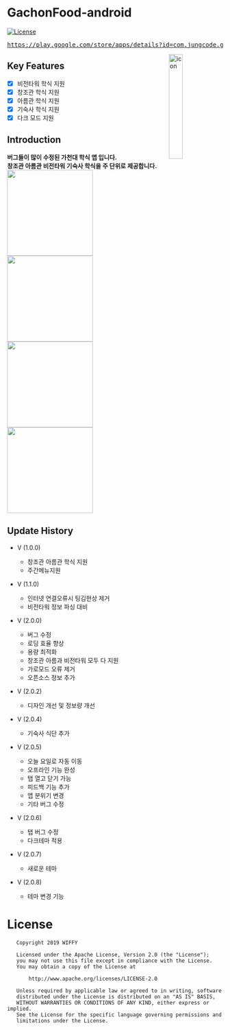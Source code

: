# GachonFood-android
[![License](https://img.shields.io/badge/License-Apache%202.0-blue.svg)](https://opensource.org/licenses/Apache-2.0)
</br>

<pre><a href="https://play.google.com/store/apps/details?id=com.jungcode.gachonfood.gachonfood">https://play.google.com/store/apps/details?id=com.jungcode.gachonfood.gachonfood</a></pre>

<img alt="icon" src="https://user-images.githubusercontent.com/8678595/67353130-ca505680-f58c-11e9-9bca-54a00de4ab00.png" align="right" width="25%">

## Key Features
- [x] 비전타워 학식 지원
- [x] 창조관 학식 지원
- [x] 아름관 학식 지원
- [x] 기숙사 학식 지원
- [x] 다크 모드 지원

## Introduction
**버그들이 많이 수정된 가천대 학식 앱 입니다. <br>
창조관 아름관 비전타워 기숙사 학식을 주 단위로 제공합니다.**</br>
<img src='https://user-images.githubusercontent.com/8678595/64023436-3efdaa80-cb73-11e9-9fb9-f7c2d1eed5bf.png' width='200px'/>
<img src='https://user-images.githubusercontent.com/8678595/64023437-3f964100-cb73-11e9-9933-e52bab09a1ca.png' width='200px'/>
<img src='https://user-images.githubusercontent.com/8678595/64023438-3f964100-cb73-11e9-9f16-c93e439a6c2d.png' width='200px'/>
<img src='https://user-images.githubusercontent.com/8678595/64023440-3f964100-cb73-11e9-8278-7ac88ea85e65.png' width='200px'/>

## Update History
- V (1.0.0) 
  - 창조관 아름관 학식 지원
  - 주간메뉴지원 

- V (1.1.0)
  - 인터넷 연결오류시 팅김현상 제거
  - 비전타워 정보 파싱 대비

- V (2.0.0)
  - 버그 수정
  - 로딩 효율 향상
  - 용량 최적화
  - 창조관 아름과 비전타워 모두 다 지원
  - 가로모드 오류 제거
  - 오픈소스 정보 추가

- V (2.0.2)
  - 디자인 개선 및 정보량 개선

- V (2.0.4)
  - 기숙사 식단 추가

- V (2.0.5)
  - 오늘 요일로 자동 이동
  - 오프라인 기능 완성
  - 탭 열고 닫기 가능
  - 피드백 기능 추가
  - 앱 분위기 변경
  - 기타 버그 수정

- V (2.0.6)
  - 탭 버그 수정
  - 다크테마 적용

- V (2.0.7)
  - 새로운 테마

- V (2.0.8)
  - 테마 변경 기능
   
# License

```
   Copyright 2019 WIFFY

   Licensed under the Apache License, Version 2.0 (the "License");
   you may not use this file except in compliance with the License.
   You may obtain a copy of the License at

       http://www.apache.org/licenses/LICENSE-2.0

   Unless required by applicable law or agreed to in writing, software
   distributed under the License is distributed on an "AS IS" BASIS,
   WITHOUT WARRANTIES OR CONDITIONS OF ANY KIND, either express or implied.
   See the License for the specific language governing permissions and
   limitations under the License.
   ```
